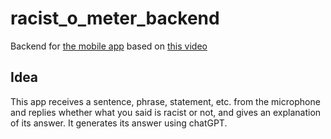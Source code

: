 # racist_o_meter_backend

Backend for [the mobile app](https://github.com/juanstakys/racist_o_meter) based on [this video](https://www.youtube.com/shorts/XosEdKikOAc)

## Idea

This app receives a sentence, phrase, statement, etc. from the microphone and replies whether what you said is racist or not, and gives an explanation of its answer. It generates its answer using chatGPT.
